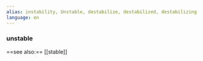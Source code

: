 ```yaml
---
alias: instability, Unstable, destabilize, destabilized, destabilizing
language: en
---
```

### unstable
==see also:== [[stable]]
